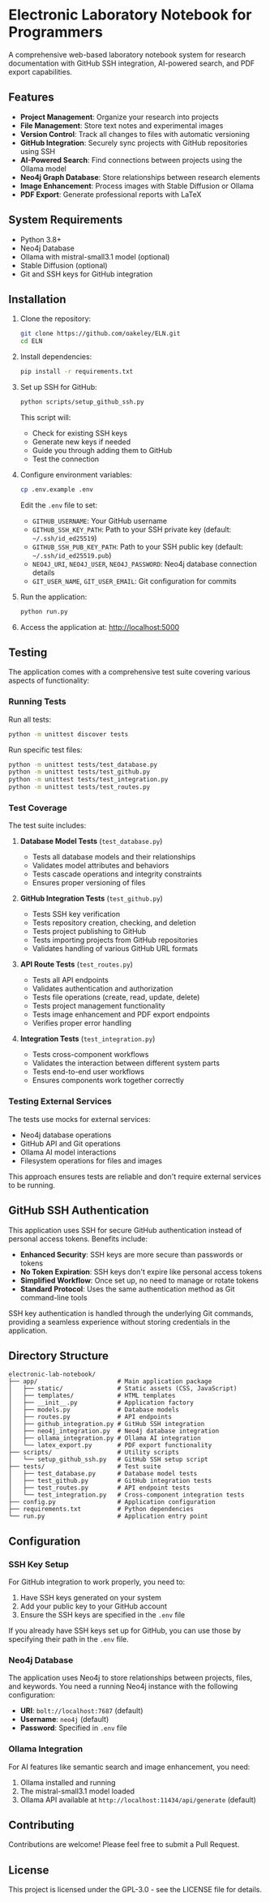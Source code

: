 # Electronic Laboratory Notebook for Programmers

A comprehensive web-based laboratory notebook system for research documentation with GitHub SSH integration, AI-powered search, and PDF export capabilities.

## Features

- **Project Management**: Organize your research into projects
- **File Management**: Store text notes and experimental images
- **Version Control**: Track all changes to files with automatic versioning
- **GitHub Integration**: Securely sync projects with GitHub repositories using SSH
- **AI-Powered Search**: Find connections between projects using the Ollama model
- **Neo4j Graph Database**: Store relationships between research elements
- **Image Enhancement**: Process images with Stable Diffusion or Ollama
- **PDF Export**: Generate professional reports with LaTeX

## System Requirements

- Python 3.8+
- Neo4j Database
- Ollama with mistral-small3.1 model (optional)
- Stable Diffusion (optional)
- Git and SSH keys for GitHub integration

## Installation

1. Clone the repository:
   ```bash
   git clone https://github.com/oakeley/ELN.git
   cd ELN
   ```

2. Install dependencies:
   ```bash
   pip install -r requirements.txt
   ```

3. Set up SSH for GitHub:
   ```bash
   python scripts/setup_github_ssh.py
   ```
   This script will:
   - Check for existing SSH keys
   - Generate new keys if needed
   - Guide you through adding them to GitHub
   - Test the connection

4. Configure environment variables:
   ```bash
   cp .env.example .env
   ```
   Edit the `.env` file to set:
   - `GITHUB_USERNAME`: Your GitHub username
   - `GITHUB_SSH_KEY_PATH`: Path to your SSH private key (default: `~/.ssh/id_ed25519`)
   - `GITHUB_SSH_PUB_KEY_PATH`: Path to your SSH public key (default: `~/.ssh/id_ed25519.pub`)
   - `NEO4J_URI`, `NEO4J_USER`, `NEO4J_PASSWORD`: Neo4j database connection details
   - `GIT_USER_NAME`, `GIT_USER_EMAIL`: Git configuration for commits

5. Run the application:
   ```bash
   python run.py
   ```

6. Access the application at: [http://localhost:5000](http://localhost:5000)

## Testing

The application comes with a comprehensive test suite covering various aspects of functionality:

### Running Tests

Run all tests:
```bash
python -m unittest discover tests
```

Run specific test files:
```bash
python -m unittest tests/test_database.py
python -m unittest tests/test_github.py
python -m unittest tests/test_integration.py
python -m unittest tests/test_routes.py
```

### Test Coverage

The test suite includes:

1. **Database Model Tests** (`test_database.py`)
   - Tests all database models and their relationships
   - Validates model attributes and behaviors
   - Tests cascade operations and integrity constraints
   - Ensures proper versioning of files

2. **GitHub Integration Tests** (`test_github.py`)
   - Tests SSH key verification
   - Tests repository creation, checking, and deletion
   - Tests project publishing to GitHub
   - Tests importing projects from GitHub repositories
   - Validates handling of various GitHub URL formats

3. **API Route Tests** (`test_routes.py`)
   - Tests all API endpoints
   - Validates authentication and authorization
   - Tests file operations (create, read, update, delete)
   - Tests project management functionality
   - Tests image enhancement and PDF export endpoints
   - Verifies proper error handling

4. **Integration Tests** (`test_integration.py`)
   - Tests cross-component workflows
   - Validates the interaction between different system parts
   - Tests end-to-end user workflows
   - Ensures components work together correctly

### Testing External Services

The tests use mocks for external services:
- Neo4j database operations
- GitHub API and Git operations
- Ollama AI model interactions
- Filesystem operations for files and images

This approach ensures tests are reliable and don't require external services to be running.

## GitHub SSH Authentication

This application uses SSH for secure GitHub authentication instead of personal access tokens. Benefits include:

- **Enhanced Security**: SSH keys are more secure than passwords or tokens
- **No Token Expiration**: SSH keys don't expire like personal access tokens
- **Simplified Workflow**: Once set up, no need to manage or rotate tokens
- **Standard Protocol**: Uses the same authentication method as Git command-line tools

SSH key authentication is handled through the underlying Git commands, providing a seamless experience without storing credentials in the application.

## Directory Structure

```
electronic-lab-notebook/
├── app/                      # Main application package
│   ├── static/               # Static assets (CSS, JavaScript)
│   ├── templates/            # HTML templates
│   ├── __init__.py           # Application factory
│   ├── models.py             # Database models
│   ├── routes.py             # API endpoints
│   ├── github_integration.py # GitHub SSH integration
│   ├── neo4j_integration.py  # Neo4j database integration
│   ├── ollama_integration.py # Ollama AI integration
│   └── latex_export.py       # PDF export functionality
├── scripts/                  # Utility scripts
│   └── setup_github_ssh.py   # GitHub SSH setup script
├── tests/                    # Test suite
│   ├── test_database.py      # Database model tests
│   ├── test_github.py        # GitHub integration tests
│   ├── test_routes.py        # API endpoint tests
│   └── test_integration.py   # Cross-component integration tests
├── config.py                 # Application configuration
├── requirements.txt          # Python dependencies
└── run.py                    # Application entry point
```

## Configuration

### SSH Key Setup

For GitHub integration to work properly, you need to:

1. Have SSH keys generated on your system
2. Add your public key to your GitHub account
3. Ensure the SSH keys are specified in the `.env` file

If you already have SSH keys set up for GitHub, you can use those by specifying their path in the `.env` file.

### Neo4j Database

The application uses Neo4j to store relationships between projects, files, and keywords. You need a running Neo4j instance with the following configuration:

- **URI**: `bolt://localhost:7687` (default)
- **Username**: `neo4j` (default)
- **Password**: Specified in `.env` file

### Ollama Integration

For AI features like semantic search and image enhancement, you need:

1. Ollama installed and running
2. The mistral-small3.1 model loaded
3. Ollama API available at `http://localhost:11434/api/generate` (default)

## Contributing

Contributions are welcome! Please feel free to submit a Pull Request.

## License

This project is licensed under the GPL-3.0 - see the LICENSE file for details.

